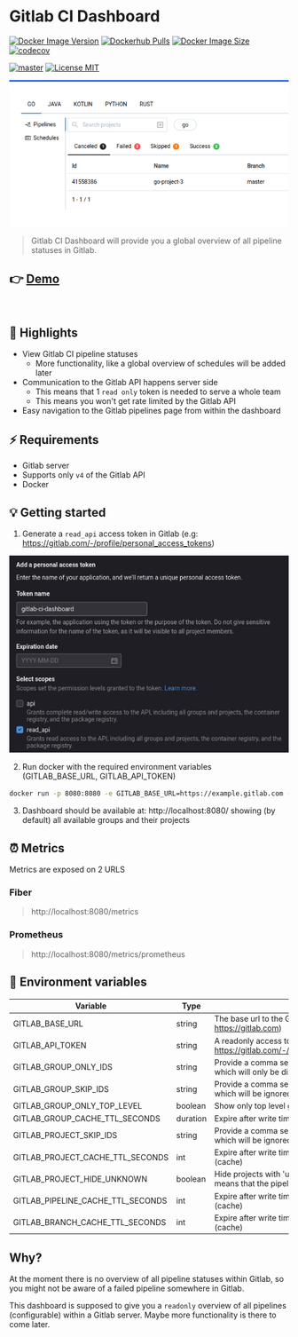 # Gitlab CI Dashboard

[![Docker Image Version](https://img.shields.io/docker/v/larscom/gitlab-ci-dashboard?sort=semver&label=latest%20release&color=blue)](https://hub.docker.com/r/larscom/gitlab-ci-dashboard)
[![Dockerhub Pulls](https://img.shields.io/docker/pulls/larscom/gitlab-ci-dashboard)](https://hub.docker.com/r/larscom/gitlab-ci-dashboard)
[![Docker Image Size](https://img.shields.io/docker/image-size/larscom/gitlab-ci-dashboard?sort=semver)](https://hub.docker.com/r/larscom/gitlab-ci-dashboard)
[![codecov](https://codecov.io/gh/larscom/gitlab-ci-dashboard/branch/master/graph/badge.svg?token=PK57YGR5YA)](https://codecov.io/gh/larscom/gitlab-ci-dashboard)

[![master](https://github.com/larscom/gitlab-ci-dashboard/actions/workflows/master.yml/badge.svg?branch=master)](https://github.com/larscom/gitlab-ci-dashboard)
[![License MIT](https://img.shields.io/badge/License-MIT-yellow.svg)](https://opensource.org/licenses/MIT)

![Preview](https://github.com/larscom/gitlab-ci-dashboard/blob/master/.github/img/preview.png)

> Gitlab CI Dashboard will provide you a global overview of all pipeline statuses in Gitlab.

## 👉 [Demo](https://gitlab-ci-dashboard.larscom.nl)
<br /> 


## 🚀 Highlights

- View Gitlab CI pipeline statuses
   - More functionality, like a global overview of schedules will be added later
- Communication to the Gitlab API happens server side
   - This means that 1 `read only` token is needed to serve a whole team
   - This means you won't get rate limited by the Gitlab API
- Easy navigation to the Gitlab pipelines page from within the dashboard


## ⚡️ Requirements

- Gitlab server
- Supports only `v4` of the Gitlab API
- Docker

## 💡 Getting started

1. Generate a `read_api` access token in Gitlab (e.g: https://gitlab.com/-/profile/personal_access_tokens)

![Access Token](https://github.com/larscom/gitlab-ci-dashboard/blob/master/.github/img/access_token.png)

2. Run docker with the required environment variables (GITLAB_BASE_URL, GITLAB_API_TOKEN)

```bash
docker run -p 8080:8080 -e GITLAB_BASE_URL=https://example.gitlab.com -e GITLAB_API_TOKEN=my_token larscom/gitlab-ci-dashboard
```

3. Dashboard should be available at: http://localhost:8080/ showing (by default) all available groups and their
   projects

## ⏰ Metrics

Metrics are exposed on 2 URLS

### Fiber

> http://localhost:8080/metrics

### Prometheus

> http://localhost:8080/metrics/prometheus

## 🔌 Environment variables

| Variable                          | Type     | Description                                                                                            | Required | Default |
| --------------------------------- | -------- | ------------------------------------------------------------------------------------------------------ | -------- | ------- |
| GITLAB_BASE_URL                   | string   | The base url to the Gitlab server (e.g: https://gitlab.com)                                            | yes      |         |
| GITLAB_API_TOKEN                  | string   | A readonly access token generated in Gitlab (see: https://gitlab.com/-/profile/personal_access_tokens) | yes      |         |
| GITLAB_GROUP_ONLY_IDS             | string   | Provide a comma seperated string of group ids which will only be displayed (e.g: 123,789,888)          | no       |         |
| GITLAB_GROUP_SKIP_IDS             | string   | Provide a comma seperated string of group ids which will be ignored (e.g: 123,789,888)                 | no       |         |
| GITLAB_GROUP_ONLY_TOP_LEVEL       | boolean  | Show only top level groups                                                                             | no       | false   |
| GITLAB_GROUP_CACHE_TTL_SECONDS    | duration | Expire after write time in seconds for groups (cache)                                                  | no       | 300     |
| GITLAB_PROJECT_SKIP_IDS           | string   | Provide a comma seperated string of project ids which will be ignored (e.g: 123,789,888)               | no       |         |
| GITLAB_PROJECT_CACHE_TTL_SECONDS  | int      | Expire after write time in seconds for projects (cache)                                                | no       | 300     |
| GITLAB_PROJECT_HIDE_UNKNOWN       | boolean  | Hide projects with 'unknown' pipeline status (mostly means that the pipeline is not configured)        | no       | false   |
| GITLAB_PIPELINE_CACHE_TTL_SECONDS | int      | Expire after write time in seconds for pipelines (cache)                                               | no       | 10      |
| GITLAB_BRANCH_CACHE_TTL_SECONDS   | int      | Expire after write time in seconds for branches (cache)                                                | no       | 60      |

## Why?

At the moment there is no overview of all pipeline statuses within Gitlab, so you might not be aware of a failed
pipeline somewhere in Gitlab.

This dashboard is supposed to give you a `readonly` overview of all pipelines (configurable) within a Gitlab server.
Maybe more functionality is there to come later.
